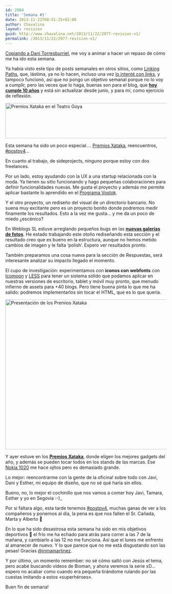 ```yaml
---
id: 2984
title: 'Semana #1'
date: 2013-11-22T08:51:25+02:00
author: Chavalina
layout: revision
guid: http://www.chavalina.net/2013/11/22/2977-revision-v1/
permalink: /2013/11/22/2977-revision-v1/
---
```

[Copiando a Dani Torresburriel](http://www.torresburriel.com/weblog/2013/11/20/intentando-hacer-la-retro-semanal/), me voy a animar a hacer un repaso de cómo me ha ido esta semana.

Ya había visto este tipo de posts semanales en otros sitios, como [Linking Paths](http://weblog.linkingpaths.com/), que, lástima, ya no lo hacen, incluso una vez [lo intenté con links](http://www.chavalina.net/?s=semana+kindle), y tampoco funcionó, así que no pongo un objetivo semanal porque no lo voy a cumplir, pero las veces que lo haga, buenas son para el blog, que [**hoy cumple 10 años**](http://www.chavalina.net/2003/11/22/post-1/) y está sin actualizar desde junio, y para mí, como ejercicio de reflexión.

<img class="aligncenter size-large wp-image-2978" alt="Premios Xataka en el Teatro Goya" src="http://www.chavalina.net/imagenes/2013/11/NWP_131121_0000-650x115.jpg" width="625" height="110" srcset="http://www.chavalina.net/imagenes/2013/11/NWP_131121_0000-650x115.jpg 650w, http://www.chavalina.net/imagenes/2013/11/NWP_131121_0000-300x53.jpg 300w, http://www.chavalina.net/imagenes/2013/11/NWP_131121_0000-624x110.jpg 624w" sizes="(max-width: 625px) 100vw, 625px" /> 

Esta semana ha sido un poco especial&#8230;. [Premios Xataka](http://www.xataka.com/tag/premios-xataka-2013), reencuentros, [#postpv4](https://twitter.com/search?q=%23postpv4)&#8230;

En cuanto al trabajo, de sideprojects, ninguno porque estoy con dos freelances.

Por un lado, estoy ayudando con la UX a una startup relacionada con la moda. Ya tienen su sitio funcionando y hago pequeñas colaboraciones para definir funcionalidades nuevas. Me gusta el proyecto y además me permite aplicar bastante lo aprendido en el [Programa Vostok](http://www.vostokstudio.com/formacion/).

Y el otro proyecto, un rediseño del visual de un directorio bancario. No suena muy excitante pero es un proyecto bonito donde podremos medir finamente los resultados. Esto a la vez me gusta&#8230; y me da un poco de miedo ¿escénico?

En Weblogs SL estuve arreglando pequeños bugs en las **[nuevas galerías de fotos](http://www.motorpasionfuturo.com/galeria/presentacion-lexus-rc-coupe-en-el-salon-de-tokio)**. He estado trabajando este otoño rediseñando esta sección y el resultado creo que es bueno en la estructura, aunque no hemos metido cambios de imagen y le falta &#8216;polish&#8217;. Espero ver resultados pronto.

También preparamos una cosa nueva para la sección de Respuestas, será interesante analizar su impacto llegado el momento.

El cupo de investigación: experimentamos con **iconos con webfonts** con [Icomoon](http://icomoon.io/) y [LESS](http://lesscss.org/) para tener un sistema sólido que podamos aplicar en nuestras versiones de escritorio, tablet y móvil muy pronto, que menudo infierno de assets para +40 blogs. Pero tiene buena pinta lo que me ha salido: podremos implementarlos sin tocar el HTML, que es lo que quería.

<img class="aligncenter size-large wp-image-2980" alt="Presentación de los Premios Xataka" src="http://www.chavalina.net/imagenes/2013/11/WP_002602-650x487.jpg" width="625" height="468" srcset="http://www.chavalina.net/imagenes/2013/11/WP_002602-650x487.jpg 650w, http://www.chavalina.net/imagenes/2013/11/WP_002602-300x224.jpg 300w, http://www.chavalina.net/imagenes/2013/11/WP_002602-624x467.jpg 624w" sizes="(max-width: 625px) 100vw, 625px" /> 

Y ayer estuve en los **[Premios Xataka](http://www.xataka.com/tag/premios-xataka-2013)**, donde eligen los mejores gadgets del año, y además se pueden tocar todos en los stands de las marcas. Ese [Nokia 1020](http://www.xataka.com/analisis/nokia-lumia-1020-analisis) me hace ojitos pero es demasiado grande.

Lo mejor: reencontrarme con la gente de la oficina! sobre todo con Javi, Dani y Esther, mi equipo de diseño, que no sé qué haría sin ellos.

Bueno, no, lo mejor el cochinillo que nos vamos a comer hoy Javi, Tamara, Esther y yo en Segovia :-)_

Por si faltara algo, esta tarde tenemos [#postpv4](https://twitter.com/search?src=typd&q=%23postpv4), muchas ganas de ver a los compañeros y ponernos al día, la pena es que nos fallen el Sr. Cañada, Marta y Alberto 🙁

En lo que ha sido desastrosa esta semana ha sido en mis objetivos deportivos 🙁 el frío me ha echado para atrás para correr a las 7 de la mañana, y cambiarlo a las 12 no me funciona. Así que el lunes me enfrento al amanecer de nuevo. Y lo que parece que no me está disgustando son las pesas! Gracias [@inmamartinez](https://twitter.com/inMacCom).

Y por último, un momento remember: no sé cómo saltó con Jesús el tema, pero acabé buscando vídeos de Bioman, y ahora veremos la serie xD&#8230; espero no acabar como cuando era pequeña tirándome rulando por las cuestas imitando a estos «superhéroes».

Buen fin de semana!